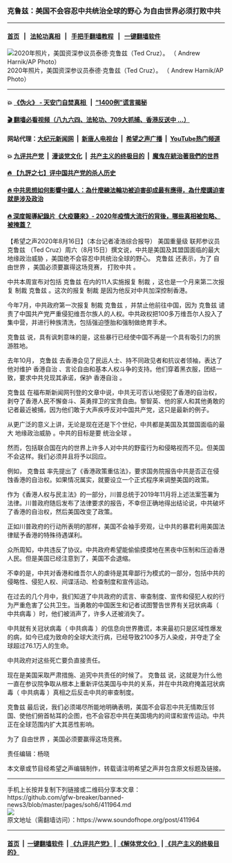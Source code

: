 ### 克鲁兹：美国不会容忍中共统治全球的野心 为自由世界必须打败中共 
------------------------

#### [首页](https://github.com/gfw-breaker/banned-news3/blob/master/README.md) &nbsp;&nbsp;|&nbsp;&nbsp; [法轮功真相](https://github.com/begood0513/basic/blob/master/README.md)  &nbsp;&nbsp;|&nbsp;&nbsp; [手把手翻墙教程](https://github.com/gfw-breaker/guides/wiki)  &nbsp;&nbsp;|&nbsp;&nbsp; [一键翻墙软件](https://github.com/gfw-breaker/nogfw/blob/master/README.md)  



<div><img alt="2020年照片，美国资深参议员泰德·克鲁兹（Ted Cruz）。 （ Andrew Harnik/AP Photo）" src="https://img.soundofhope.org/2020-07/1595870564411.jpg"/>
<br/><figcaption class="caption">
 2020年照片，美国资深参议员泰德·克鲁兹（Ted Cruz）。 （ Andrew Harnik/AP Photo）
</figcaption></div><hr/>

#### 💥 [《伪火》 - 天安门自焚真相 ](http://141.164.51.119:10000/videos/blog/weihuo.html)&nbsp; |&nbsp; [“1400例”谎言揭秘  ](http://141.164.51.119:10000/videos/blog/jiexi1400.html)

#### [ 🎬  翻墙必看视频（八九六四、法轮功、709大抓捕、香港反送中 ...）](https://github.com/gfw-breaker/links/blob/master/banned.md)

#### 网站代理：[大纪元新闻网](http://167.172.10.89:10080/gb/) &nbsp;|&nbsp; [新唐人电视台](http://167.172.10.89:8808/gb/) &nbsp;|&nbsp; [希望之声广播](http://167.172.10.89/radio.html) &nbsp;|&nbsp; [YouTube热门频道](http://158.247.203.241/youtube.html)

#### 💥 [九评共产党](http://141.164.51.119:10000/videos/res/jiuping/)&nbsp; |&nbsp; [漫谈党文化](http://141.164.51.119:10000/videos/res/mtdwh/)&nbsp; |&nbsp; [共产主义的终极目的](http://141.164.51.119:10000/videos/res/zjmd/)&nbsp; |&nbsp; [魔鬼在統治著我們的世界](http://141.164.51.119:10000/videos/res/TheSpecter/)  

#### [ 🔥  【九評之七】评中国共产党的杀人历史](http://141.164.51.119:10000/videos/news/../res/jiuping/index.html)

#### [ 🔥  中共思想如何影響中國人：為什麼練法輪功被迫害卻成最有應得，為什麼講迫害就是涉及政治](http://141.164.51.119:10000/videos/news/truth01.html)

#### [ 🔥  深度報導紀錄片《大疫襲來》- 2020年疫情大流行的背後，哪些真相被忽略、被掩蓋？](http://141.164.51.119:10000/videos/news/../corona/index.html)

<div><div class="Content__Wrapper sc-1bvya0-0 grZQxZ">
 <p class="meta-top">
  <span class="meta">
   【希望之声2020年8月16日】（本台记者凌浩综合报导）
  </span>
  美国重量级
  <ok href="/term/222919">
   联邦参议员
  </ok>
  <ok href="/term/24741">
   克鲁兹
  </ok>
  （Ted Cruz）周六（8月15日）撰文说，中共是美国及其盟国面临的最大
  <ok href="/term/351808">
   地缘政治威胁
  </ok>
  ，美国绝不会容忍中共统治全球的野心。
  <ok href="/term/24741">
   克鲁兹
  </ok>
  还表示，为了
  <ok href="/term/85833">
   自由世界
  </ok>
  ，美国必须要赢得这场竞赛，
  <ok href="/term/351817">
   打败中共
  </ok>
  。
 </p>
 <p>
  中共本周宣布对包括
  <ok href="/term/24741">
   克鲁兹
  </ok>
  在内的11人实施报复
  <ok href="/term/8213">
   制裁
  </ok>
  ，这也是一个月来第二次报复
  <ok href="/term/8213">
   制裁
  </ok>
  <ok href="/term/24741">
   克鲁兹
  </ok>
  。这次的报复
  <ok href="/term/8213">
   制裁
  </ok>
  是因为他反对中共加深控制香港。
 </p>
 <div class="AD_Embed__Wrap-sc-1xslmin-0 igMuqX module desktop">
  <div>
  </div>
 </div>
 <p>
  今年7月，中共政府第一次报复
  <ok href="/term/8213">
   制裁
  </ok>
  <ok href="/term/24741">
   克鲁兹
  </ok>
  ，并禁止他前往中国，因为
  <ok href="/term/24741">
   克鲁兹
  </ok>
  谴责了中国共产党严重侵犯维吾尔族人的人权。中共政权把100多万维吾尔人投入了集中营，并进行种族清洗，包括强迫堕胎和强制做绝育手术。
 </p>
 <p>
  <a name="m_5855598144717944401__Hlk48410735">
   克鲁兹
  </ok>
  说，具有讽刺意味的是，这些暴行已经使中国不再是一个具有吸引力的旅游胜地。
 </p>
 <p>
  去年10月，
  <ok href="/term/24741">
   克鲁兹
  </ok>
  去香港会见了民运人士、持不同政见者和抗议者领袖，表达了他对维护
  <ok href="/term/46007">
   香港自治
  </ok>
  、言论自由和基本人权斗争的支持。他们穿着黑衣服，团结一致，要求中共兑现其承诺，保护
  <ok href="/term/46007">
   香港自治
  </ok>
  。
 </p>
 <p>
  <ok href="/term/24741">
   克鲁兹
  </ok>
  在福布斯新闻网刊登的文章中说，中共无可否认地侵犯了香港的自治权，剥夺了香港人民不懈奋斗、英勇捍卫的宝贵自由。黎智英、他的家人和其他勇敢的记者最近被捕，因为他们敢于大声疾呼反对中国共产党，这只是最新的例子。
 </p>
 <p>
  从更广泛的意义上讲，无论是现在还是下个世纪，中共都是美国及其盟国面临的最大
  <ok href="/term/351808">
   地缘政治威胁
  </ok>
  。中共的目标是要
  <a name="m_5855598144717944401__Hlk48410346">
   统治全球
  </ok>
  。
 </p>
 <p>
  然而，包括联合国在内的世界上许多人对中共的野蛮行为和侵略视而不见。但美国不会这样。我们必须并且将予以回应。
 </p>
 <p>
  例如，
  <ok href="/term/24741">
   克鲁兹
  </ok>
  率先提出了《香港政策重估法》，要求国务院报告中共是否正在侵蚀香港的自治权。如果情况属实，就要设立一个正式程序来调整美国的政策。
 </p>
 <p>
  作为《香港人权与民主法》的一部分，川普总统于2019年11月将上述法案签署为法律。川普政府随后发布了法律要求的报告，不幸但正确地得出结论说，中共破坏了香港的自治权，然后美国改变了政策。
 </p>
 <p>
  正如川普政府的行动所表明的那样，美国不会袖手旁观，让中共的暴君利用美国法律赋予香港的特殊待遇谋利。
 </p>
 <p>
  众所周知，中共违反了协议。中共政府希望能偷偷摸摸地在黑夜中压制和压迫香港人民。但是美国已经注意到了，美国不会退缩。
 </p>
 <p>
  不幸的是，中共对香港和维吾尔人的虐待是其卑鄙行为模式的一部分，包括中共的侵略性、侵犯人权、间谍活动、检查制度和宣传运动。
 </p>
 <p>
  在过去的几个月中，我们知道了中共政府的谎言、审查制度、宣传和侵犯人权的行为严重危害了公共卫生。当勇敢的中国医生和记者试图警告世界有关冠状病毒（
  <ok href="/term/248971">
   中共病毒
  </ok>
  ）时，他们被消声了，许多人还被消失了。
 </p>
 <p>
  中共就有关冠状病毒（
  <ok href="/term/248971">
   中共病毒
  </ok>
  ）的信息向世界撒谎，本来最初只是区域性爆发的病，如今已成为致命的全球大流行病，已经导致2100多万人染疫，并夺走了全球超过76.1万人的生命。
 </p>
 <div class="AD_Embed__Wrap-sc-1xslmin-0 igMuqX module desktop">
  <div>
  </div>
 </div>
 <p>
  中共政府对这些死亡要负直接责任。
 </p>
 <p>
  现在是美国采取严肃措施、追究中共责任的时候了。
  <ok href="/term/24741">
   克鲁兹
  </ok>
  说，这就是为什么他一直在参议院争取从根本上重新评估美国与中共的关系，并在中共政府掩盖冠状病毒（
  <ok href="/term/248971">
   中共病毒
  </ok>
  ）真相之后反击中共的审查制度。
 </p>
 <p>
  <ok href="/term/24741">
   克鲁兹
  </ok>
  最后说，我们必须竭尽所能地明确表明，美国不会容忍中共无情欺压邻国、使他们俯首帖耳的企图，也不会容忍中共在美国境内的间谍和宣传运动。中共正在全球范围内扩大其恶性影响。
 </p>
 <p>
  为了
  <ok href="/term/85833">
   自由世界
  </ok>
  ，美国必须要赢得这场竞赛。
 </p>
 <p class="meta-btm">
  责任编辑：杨晓
 </p>
 <p class="meta-btm">
  本文章或节目经希望之声编辑制作，转载请注明希望之声并包含原文标题及链接。
 </p>
</div>
</div>
<hr/>
手机上长按并复制下列链接或二维码分享本文章：<br/>
https://github.com/gfw-breaker/banned-news3/blob/master/pages/soh6/411964.md <br/>
<a href='https://github.com/gfw-breaker/banned-news3/blob/master/pages/soh6/411964.md'><img src='https://github.com/gfw-breaker/banned-news3/blob/master/pages/soh6/411964.md.png'/></a> <br/>
原文地址（需翻墙访问）：https://www.soundofhope.org/post/411964


------------------------
#### [首页](https://github.com/gfw-breaker/banned-news3/blob/master/README.md) &nbsp;|&nbsp; [一键翻墙软件](https://github.com/gfw-breaker/nogfw/blob/master/README.md) &nbsp;| [《九评共产党》](https://github.com/gfw-breaker/9ping.md/blob/master/README.md#九评之一评共产党是什么) | [《解体党文化》](https://github.com/gfw-breaker/jtdwh.md/blob/master/README.md) | [《共产主义的终极目的》](https://github.com/gfw-breaker/gczydzjmd.md/blob/master/README.md)


<img src='http://gfw-breaker.win/banned-news3/pages/soh6/411964.md' width='0px' height='0px'/>